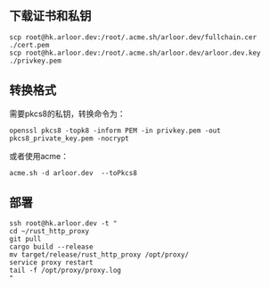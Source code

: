 ## 下载证书和私钥

```shell
scp root@hk.arloor.dev:/root/.acme.sh/arloor.dev/fullchain.cer ./cert.pem
scp root@hk.arloor.dev:/root/.acme.sh/arloor.dev/arloor.dev.key ./privkey.pem
```

## 转换格式

需要pkcs8的私钥，转换命令为：

```shell
openssl pkcs8 -topk8 -inform PEM -in privkey.pem -out pkcs8_private_key.pem -nocrypt
```

或者使用acme：

```shell
acme.sh -d arloor.dev  --toPkcs8
```

## 部署

```shell
ssh root@hk.arloor.dev -t "
cd ~/rust_http_proxy
git pull
cargo build --release
mv target/release/rust_http_proxy /opt/proxy/
service proxy restart
tail -f /opt/proxy/proxy.log
"

```